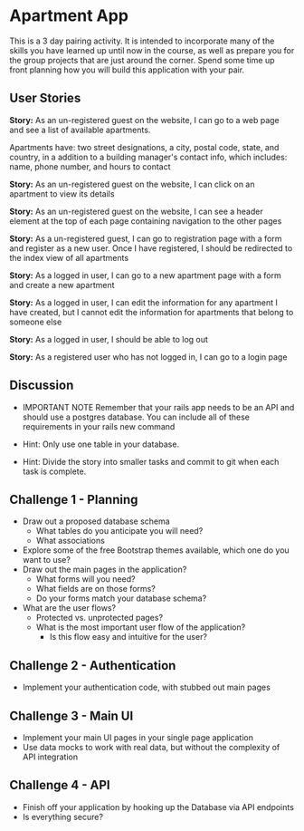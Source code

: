 # Apartment App

This is a 3 day pairing activity. It is intended to incorporate many of the skills you have learned up until now in the course, as well as prepare you for the group projects that are just around the corner. Spend some time up front planning how you will build this application with your pair.

## User Stories

**Story:** As an un-registered guest on the website, I can go to a web page and see a list of available apartments.

Apartments have: two street designations, a city, postal code, state, and country, in a addition to a building manager's contact info, which includes: name, phone number, and hours to contact

**Story:** As an un-registered guest on the website, I can click on an apartment to view its details

**Story:** As an un-registered guest on the website, I can see a header element at the top of each page containing navigation to the other pages

**Story:** As a un-registered guest, I can go to registration page with a form and register as a new user. Once I have registered, I should be redirected to the index view of all apartments

**Story:** As a logged in user, I can go to a new apartment page with a form and create a new apartment

**Story:** As a logged in user, I can edit the information for any apartment I have created, but I cannot edit the information for apartments that belong to someone else

**Story:** As a logged in user, I should be able to log out

**Story:** As a registered user who has not logged in, I can go to a login page

## Discussion

- IMPORTANT NOTE
  Remember that your rails app needs to be an API and should use a postgres database. You can include all of these requirements in your rails new command

- Hint: Only use one table in your database.
- Hint: Divide the story into smaller tasks and commit to git when each task is complete.

## Challenge 1 - Planning

- Draw out a proposed database schema
  - What tables do you anticipate you will need?
  - What associations
- Explore some of the free Bootstrap themes available, which one do you want to use?
- Draw out the main pages in the application?
  - What forms will you need?
  - What fields are on those forms?
  - Do your forms match your database schema?
- What are the user flows?
  - Protected vs. unprotected pages?
  - What is the most important user flow of the application?
    - Is this flow easy and intuitive for the user?

## Challenge 2 - Authentication

- Implement your authentication code, with stubbed out main pages

## Challenge 3 - Main UI

- Implement your main UI pages in your single page application
- Use data mocks to work with real data, but without the complexity of API integration

## Challenge 4 - API

- Finish off your application by hooking up the Database via API endpoints
- Is everything secure?
